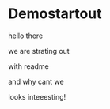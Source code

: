 # Demostartout

hello there

we are strating out

with readme

 and why cant we
 
 looks inteeesting!
 
